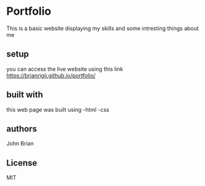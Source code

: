 # Portfolio
This is a basic website displaying my skills and some intresting things about me
## setup
you can access the live website using this link https://brianrigii.github.io/portfolio/

## built with
this web page was built using 
-html
-css

## authors
John Brian

## License
MIT